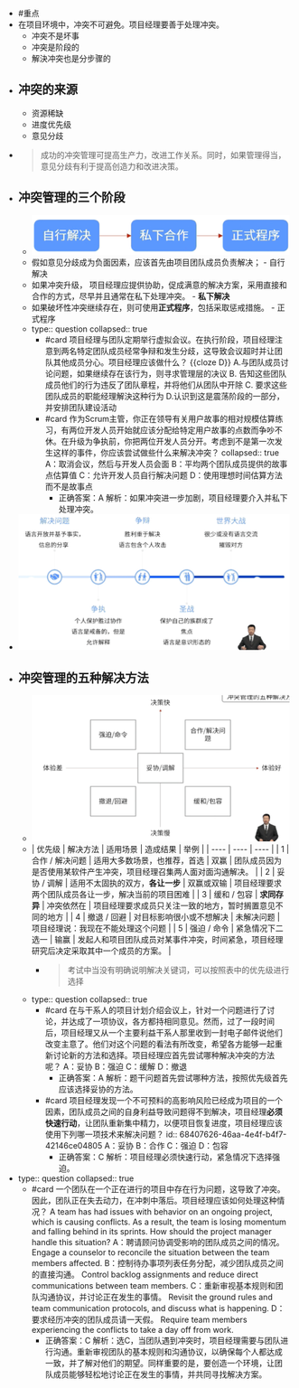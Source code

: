 - #重点
- 在项目环境中，冲突不可避免。项目经理要善于处理冲突。
	- 冲突不是坏事
	- 冲突是阶段的
	- 解決冲突也是分步骤的
- ## 冲突的来源
	- 资源稀缺
	- 进度优先级
	- 意见分歧
- > 成功的冲突管理可提高生产力，改进工作关系。同时，如果管理得当，意见分歧有利于提高创造力和改进决策。
- ## 冲突管理的三个阶段
	- ![image.png](../assets/image_1747845861269_0.png)
	- 假如意见分歧成为负面因素，应该首先由项目团队成员负责解决； - 自行解决
	- 如果冲突升级， 项目经理应提供协助，促成满意的解决方案，采用直接和合作的方式，尽早并且通常在私下处理冲突。 - **私下解决**
	- 如果破坏性冲突继续存在，则可使用**正式程序**，包括采取惩戒措施。 - 正式程序
	- type:: question
	  collapsed:: true
		- #card 项目经理与团队定期举行虚拟会议。在执行阶段，项目经理注意到两名特定团队成员经常争辩和发生分歧，这导致会议超时并让团队其他成员分心。项目经理应该做什么？ {{cloze D}}
		  A.与团队成员讨论问题，如果继续存在该行为，则寻求管理层的决议
		  B. 告知这些团队成员他们的行为违反了团队章程，并将他们从团队中开除
		  C. 要求这些团队成员的职能经理解決这种行为
		  D.认识到这是震荡阶段的一部分，并安排团队建设活动
		- #card 作为Scrum主管，你正在领导有关用户故事的相对规模估算练习，有两位开发人员开始就应该分配给特定用户故事的点数而争吵不休。在升级为争执前，你把两位开发人员分开。考虑到不是第一次发生这样的事件，你应该尝试做些什么来解决冲突？
		  collapsed:: true
		  A：取消会议，然后与开发人员会面
		  B：平均两个团队成员提供的故事点估算值
		  C：允许开发人员自行解决问题
		  D：使用理想时间估算方法而不是故事点
			- 正确答案：A
			  解析：如果冲突进一步加剧，项目经理要介入并私下处理冲突。
- ![image.png](../assets/image_1747845899330_0.png)
- ## 冲突管理的五种解决方法
	- ![image.png](../assets/image_1747846057747_0.png)
	- | 优先级 | 解决方法 | 适用场景 | 造成结果 | 举例 |
	  | ---- | ---- | ---- |
	  | 1 | 合作 / 解决问题 | 适用大多数场景，也推荐，首选 | 双赢 | 团队成员因为是否使用某软件产生冲突，项目经理召集两人面对面沟通解决。 |
	  | 2 | 妥协 / 调解 | 适用不太固执的双方，**各让一步** | 双赢或双输 | 项目经理要求两个团队成员各让一步，解决当前的项目困难 |
	  | 3 | 缓和 / 包容 | **求同存异** | 冲突依然在 | 项目经理要求成员只关注一致的地方，暂时搁置意见不同的地方 |
	  | 4 | 撤退 / 回避 | 对目标影响很小或不想解决 | 未解决问题 | 项目经理说：我现在不能处理这个问题 |
	  | 5 | 强迫 / 命令 | 紧急情况下二选一 | 输赢 | 发起人和项目团队成员对某事件冲突，时间紧急，项目经理研究后决定采取其中一个成员的方案。 |
		- > 考试中当没有明确说明解决关键词，可以按照表中的优先级进行选择
	- type:: question
	  collapsed:: true
		- #card 在与干系人的项目计划介绍会议上，针对一个问题进行了讨论，并达成了一项协议，各方都持相同意见。然而，过了一段时间后，项目经理又从一个主要利益干系人那里收到一封电子邮件说他们改变主意了。他们对这个问题的看法有所改变，希望各方能够一起重新讨论新的方法和选择。项目经理应首先尝试哪种解决冲突的方法呢？
		   A：妥协
		   B：强迫
		   C：缓解
		   D：撤退
			- 正确答案：A
			  解析：题干问题首先尝试哪种方法，按照优先级首先应该选择妥协的方法。
		- #card 项目经理发现一个不可预料的高影响风险已经成为项目的一个因素，团队成员之间的自身利益导致问题得不到解决，项目经理**必须快速行动**，让团队重新集中精力，以便项目恢复进度，项目经理应该使用下列哪一项技术来解决问题？
		  id:: 68407626-46aa-4e4f-b4f7-42146ce04805
		   A：妥协
		   B：合作
		   C：强迫
		   D：包容
			- 正确答案：C
			  解析：项目经理必须快速行动，紧急情况下选择强迫。
- type:: question
  collapsed:: true
	- #card 一个团队在一个正在进行的项目中存在行为问题，这导致了冲突。因此，团队正在失去动力，在冲刺中落后。项目经理应该如何处理这种情况？
	  A team has had issues with behavior on an ongoing project, which is causing conflicts.  As a result, the team is losing momentum and falling behind in its sprints.  How should the project manager handle this situation?
	  A：聘请顾问协调受影响的团队成员之间的情况。 Engage a counselor to reconcile the situation between the team members affected.
	  B：控制待办事项列表任务分配，减少团队成员之间的直接沟通。 Control backlog assignments and reduce direct communications between team members.
	  C：重新审视基本规则和团队沟通协议，并讨论正在发生的事情。 Revisit the ground rules and team communication protocols, and discuss what is happening.
	  D：要求经历冲突的团队成员请一天假。 Require team members experiencing the conflicts to take a day off from work.
		- 正确答案：C
		  解析：选C，当团队遇到冲突时，项目经理需要与团队进行沟通。重新审视团队的基本规则和沟通协议，以确保每个人都达成一致，并了解对他们的期望。同样重要的是，要创造一个环境，让团队成员能够轻松地讨论正在发生的事情，并共同寻找解决方案。